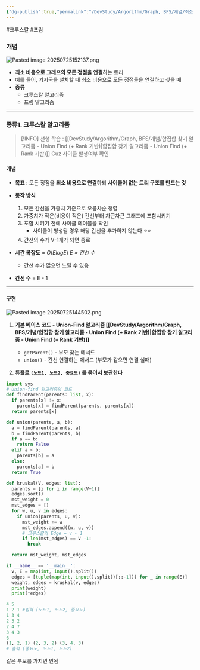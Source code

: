 ```yaml
---
{"dg-publish":true,"permalink":"/DevStudy/Argorithm/Graph, BFS/개념/최소 신장 트리/","noteIcon":"","created":"2025-07-25T11:45:25.153+09:00","updated":"2025-08-01T00:11:45.903+09:00"}
---
```




#크루스칼  #프림 

### 개념 
![Pasted image 20250725152137.png](/img/user/supporter/image/Pasted%20image%2020250725152137.png)
- **최소 비용으로 그래프의 모든 정점을 연결**하는 트리 
- 예를 들어, 기지국을 설치할 때 최소 비용으로 모든 정점들을 연결하고 싶을 때 
- **종류**
	- 크루스칼 알고리즘
	- 프림 알고리즘 

--- 
### 종류1. 크루스칼 알고리즘 

> [!INFO] 선행 학습 : [[DevStudy/Argorithm/Graph, BFS/개념/합집합 찾기 알고리즘 - Union Find (+ Rank 기반)\|합집합 찾기 알고리즘 - Union Find (+ Rank 기반)]] Cuz 사이클 발생여부 확인 

#### 개념 
- **목표** : 모든 정점을 **최소 비용으로 연결**하되 **사이클이 없는 트리 구조를 만드는 것** 
- **동작 방식** 
	1. 모든 간선을 가중치 기준으로 오름차순 정렬
	2. 가중치가 작은(비용이 적은) 간선부터 차근차근 그래프에 포함시키기
	3. 포함 시키기 전에 사이클 테이블을 확인
		- 사이클이 형성될 경우 해당 간선을 추가하지 않는다 ⭐⭐
	4. 간선의 수가 V-1개가 되면 종료 
	   
- **시간 복잡도** = $O (E log E)$  *E = 간선 수*
	- 간선 수가 많으면 느릴 수 있음 
- **간선 수** = E - 1 


---
#### 구현 

![Pasted image 20250725144502.png](/img/user/supporter/image/Pasted%20image%2020250725144502.png)
1. **기본 베이스 코드 - Union-Find 알고리즘 [[DevStudy/Argorithm/Graph, BFS/개념/합집합 찾기 알고리즘 - Union Find (+ Rank 기반)\|합집합 찾기 알고리즘 - Union Find (+ Rank 기반)]]**
	- `getParent()` - 부모 찾는 메서드 
	- `union()` - 간선 연결하는 메서드 (부모가 같으면 연결 실패)
	  
2. **튜플로 `(노드1, 노드2, 중요도)` 를 묶어서 보관한다** 

```python
import sys
# Union-find 알고리즘의 코드 
def findParent(parents: list, x):
  if parents[x] != x:
    parents[x] = findParent(parents, parents[x])
  return parents[x]

def union(parents, a, b):
  a = findParent(parents, a)
  b = findParent(parents, b)
  if a == b:
    return False
  elif a < b:
    parents[b] = a
  else:
    parents[a] = b
  return True

def kruskal(V, edges: list):
  parents = [i for i in range(V+1)]
  edges.sort()
  mst_weight = 0
  mst_edges = []
  for w, u, v in edges:
    if union(parents, u, v):
      mst_weight += w
      mst_edges.append((w, u, v))
      # 크루스칼의 Edge = v - 1
      if len(mst_edges) == V -1:
        break

  return mst_weight, mst_edges

if __name__ == '__main__':
  v, E = map(int, input().split())
  edges = [tuple(map(int, input().split()[::-1])) for _ in range(E)]
  weight, edges = kruskal(v, edges)
  print(weight)
  print(*edges)

4 5
1 2 1 #입력 (노드1, 노드2, 중요도)
1 3 4
2 3 2
2 4 7
3 4 3
6
(1, 2, 1) (2, 3, 2) (3, 4, 3)
# 출력 (중요도, 노드1, 노드2)
```

같은 부모를 가지면 안됨
